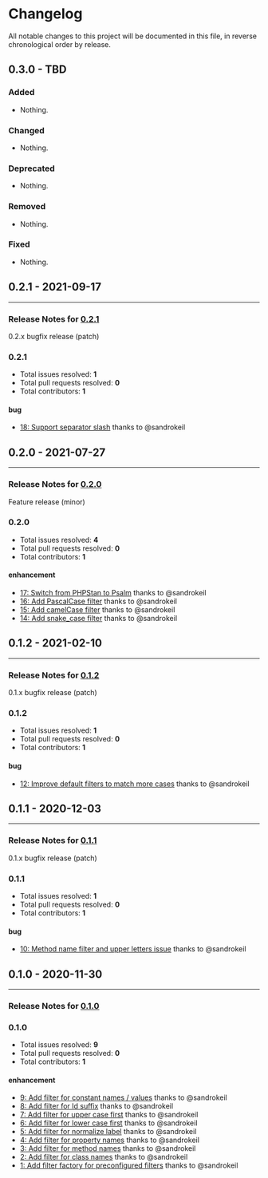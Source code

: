 # Changelog

All notable changes to this project will be documented in this file, in reverse chronological order by release.

## 0.3.0 - TBD

### Added

- Nothing.

### Changed

- Nothing.

### Deprecated

- Nothing.

### Removed

- Nothing.

### Fixed

- Nothing.

## 0.2.1 - 2021-09-17


-----

### Release Notes for [0.2.1](https://github.com/open-code-modeling/php-filter/milestone/7)

0.2.x bugfix release (patch)

### 0.2.1

- Total issues resolved: **1**
- Total pull requests resolved: **0**
- Total contributors: **1**

#### bug

- [18: Support separator slash](https://github.com/open-code-modeling/php-filter/issues/18) thanks to @sandrokeil

## 0.2.0 - 2021-07-27


-----

### Release Notes for [0.2.0](https://github.com/open-code-modeling/php-filter/milestone/3)

Feature release (minor)

### 0.2.0

- Total issues resolved: **4**
- Total pull requests resolved: **0**
- Total contributors: **1**

#### enhancement

 - [17: Switch from PHPStan to Psalm](https://github.com/open-code-modeling/php-filter/issues/17) thanks to @sandrokeil
 - [16: Add PascalCase filter](https://github.com/open-code-modeling/php-filter/issues/16) thanks to @sandrokeil
 - [15: Add camelCase filter](https://github.com/open-code-modeling/php-filter/issues/15) thanks to @sandrokeil
 - [14: Add snake&#95;case filter](https://github.com/open-code-modeling/php-filter/issues/14) thanks to @sandrokeil

## 0.1.2 - 2021-02-10


-----

### Release Notes for [0.1.2](https://github.com/open-code-modeling/php-filter/milestone/5)

0.1.x bugfix release (patch)

### 0.1.2

- Total issues resolved: **1**
- Total pull requests resolved: **0**
- Total contributors: **1**

#### bug

- [12: Improve default filters to match more cases](https://github.com/open-code-modeling/php-filter/issues/12) thanks to @sandrokeil

## 0.1.1 - 2020-12-03


-----

### Release Notes for [0.1.1](https://github.com/open-code-modeling/php-filter/milestone/2)

0.1.x bugfix release (patch)

### 0.1.1

- Total issues resolved: **1**
- Total pull requests resolved: **0**
- Total contributors: **1**

#### bug

 - [10: Method name filter and upper letters issue](https://github.com/open-code-modeling/php-filter/issues/10) thanks to @sandrokeil

## 0.1.0 - 2020-11-30


-----

### Release Notes for [0.1.0](https://github.com/open-code-modeling/php-filter/milestone/1)



### 0.1.0

- Total issues resolved: **9**
- Total pull requests resolved: **0**
- Total contributors: **1**

#### enhancement

 - [9: Add filter for constant names / values](https://github.com/open-code-modeling/php-filter/issues/9) thanks to @sandrokeil
 - [8: Add filter for Id suffix](https://github.com/open-code-modeling/php-filter/issues/8) thanks to @sandrokeil
 - [7: Add filter for upper case first](https://github.com/open-code-modeling/php-filter/issues/7) thanks to @sandrokeil
 - [6: Add filter for lower case first](https://github.com/open-code-modeling/php-filter/issues/6) thanks to @sandrokeil
 - [5: Add filter for normalize label](https://github.com/open-code-modeling/php-filter/issues/5) thanks to @sandrokeil
 - [4: Add filter for property names](https://github.com/open-code-modeling/php-filter/issues/4) thanks to @sandrokeil
 - [3: Add filter for method names](https://github.com/open-code-modeling/php-filter/issues/3) thanks to @sandrokeil
 - [2: Add filter for class names](https://github.com/open-code-modeling/php-filter/issues/2) thanks to @sandrokeil
 - [1: Add filter factory for preconfigured filters](https://github.com/open-code-modeling/php-filter/issues/1) thanks to @sandrokeil

